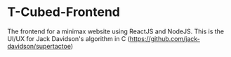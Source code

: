 # T-Cubed-Frontend
The frontend for a minimax website using ReactJS and NodeJS. This is the UI/UX for Jack Davidson's algorithm in C (https://github.com/jack-davidson/supertactoe)
